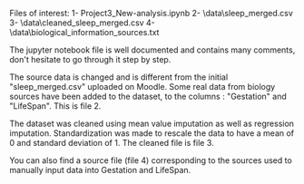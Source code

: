 Files of interest:
1- Project3_New-analysis.ipynb
2- \data\sleep_merged.csv
3- \data\cleaned_sleep_merged.csv
4- \data\biological_information_sources.txt

The jupyter notebook file is well documented and contains many comments, don't hesitate to go through it step by step.

The source data is changed and is different from the initial "sleep_merged.csv" uploaded on Moodle. Some real data from 
biology sources have been added to the dataset, to the columns : "Gestation" and "LifeSpan". This is file 2.

The dataset was cleaned using mean value imputation as well as regression imputation. Standardization was made to rescale 
the data to have a mean of 0 and standard deviation of 1. The cleaned file is file 3.

You can also find a source file (file 4) corresponding to the sources used to manually input data into Gestation and LifeSpan.
